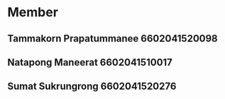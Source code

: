 # Member
## 
## Tammakorn Prapatummanee 6602041520098
## Natapong Maneerat 6602041510017
## Sumat Sukrungrong 6602041520276
## 
